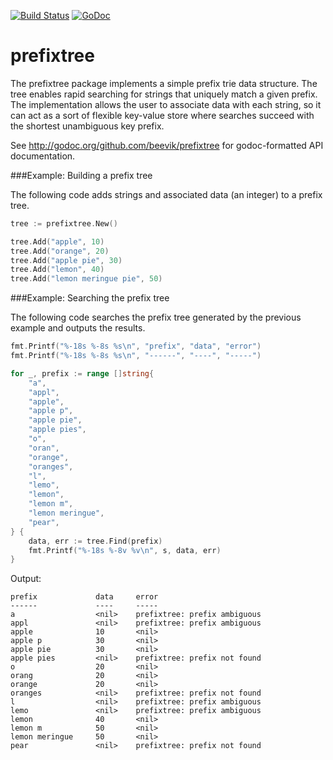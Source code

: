 [![Build Status](https://travis-ci.org/beevik/prefixtree.svg?branch=master)](https://travis-ci.org/beevik/prefixtree)
[![GoDoc](https://godoc.org/github.com/beevik/prefixtree?status.svg)](https://godoc.org/github.com/beevik/prefixtree)

prefixtree
==========

The prefixtree package implements a simple prefix trie data structure.
The tree enables rapid searching for strings that uniquely match a given
prefix. The implementation allows the user to associate data with each
string, so it can act as a sort of flexible key-value store where
searches succeed with the shortest unambiguous key prefix.

See http://godoc.org/github.com/beevik/prefixtree for godoc-formatted API
documentation.

###Example: Building a prefix tree

The following code adds strings and associated data (an integer) to
a prefix tree.

```go
tree := prefixtree.New()

tree.Add("apple", 10)
tree.Add("orange", 20)
tree.Add("apple pie", 30)
tree.Add("lemon", 40)
tree.Add("lemon meringue pie", 50)
```

###Example: Searching the prefix tree

The following code searches the prefix tree generated by the
previous example and outputs the results.

```go
fmt.Printf("%-18s %-8s %s\n", "prefix", "data", "error")
fmt.Printf("%-18s %-8s %s\n", "------", "----", "-----")

for _, prefix := range []string{
    "a",
    "appl",
    "apple",
    "apple p",
    "apple pie",
    "apple pies",
    "o",
    "oran",
    "orange",
    "oranges",
    "l",
    "lemo",
    "lemon",
    "lemon m",
    "lemon meringue",
    "pear",
} {
    data, err := tree.Find(prefix)
    fmt.Printf("%-18s %-8v %v\n", s, data, err)
}
```

Output:
```
prefix             data     error
------             ----     -----
a                  <nil>    prefixtree: prefix ambiguous
appl               <nil>    prefixtree: prefix ambiguous
apple              10       <nil>
apple p            30       <nil>
apple pie          30       <nil>
apple pies         <nil>    prefixtree: prefix not found
o                  20       <nil>
orang              20       <nil>
orange             20       <nil>
oranges            <nil>    prefixtree: prefix not found
l                  <nil>    prefixtree: prefix ambiguous
lemo               <nil>    prefixtree: prefix ambiguous
lemon              40       <nil>
lemon m            50       <nil>
lemon meringue     50       <nil>
pear               <nil>    prefixtree: prefix not found
```
